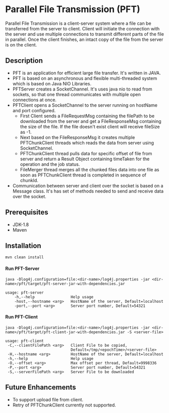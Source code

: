 # Parallel File Transmission (PFT)
Parallel File Transmission is a client-server system where a file can be transferred from the server to client. 
Client will initiate the connection with the server and use multiple connections to transmit different parts 
of the file in parallel. Once the client finishes, an intact copy of the file from the server is on the client. 
## Description
- PFT is an application for efficient large file transfer. It's written in JAVA.
- PFT is based on an asynchronous and flexible multi-threaded system which is based on Java NIO Libraries.  
- PFTServer creates a SocketChannel. It's uses java nio to read from sockets,
so that one thread communicates with multiple open connections at once.
- PFTClient opens a SocketChannel to the server running on hostName and port configured.
   * First Client sends a FileRequestMsg containing the filePath to be downloaded from the server
    and get a FileResponseMsg containing the size of the file. If the file doesn't exist client will receive 
    fileSize as -1.
   * Next based on the FileResponseMsg it creates multiple PFTChunkClient threads which reads the data from
     server using SocketChannel. 
   * PFTChunkClient thread pulls data for specific offset of file from server and return a Result Object 
   containing timeTaken for the operation and the job status.
   * FileMerger thread merges all the chunked files data into one file as soon as PFTChunkClient
    thread is completed in sequence of chunkId.
- Communication between server and client over the socket is based on a Message class. It's has set of methods
needed to send and receive data over the socket.

## Prerequisites
- JDK-1.8
- Maven
## Installation

```mvn clean install```

#### Run PFT-Server
```java -Dlog4j.configuration=file:<dir-name>/log4j.properties -jar <dir-name>/pft/target/pft-server-jar-with-dependencies.jar```

``` 
usage: pft-server
    -h,--help                Help usage
    -host,--hostname <arg>   HostName of the server, Default=localhost
    -port,--port <arg>       Server port number, Default=54321
```
#### Run PFT-Client
```java -Dlog4j.configuration=file:<dir-name>/log4j.properties -jar <dir-name>/pft/target/pft-client-jar-with-dependencies.jar -S <server-file>```

```
usage: pft-client
 -C,--clientFilePath <arg>   Client File to be copied,
                             Default=/tmp/<epochTime>/<server-file>
 -H,--hostname <arg>         HostName of the server, Default=localhost
 -h,--help                   Help usage
 -O,--offset <arg>           Max offset per thread, Default=9998336
 -P,--port <arg>             Server port number, Default=54321
 -S,--serverFilePath <arg>   Server File to be downloaded

```
## Future Enhancements
- To support upload file from client.
- Retry of PFTChunkClient currently not supported.
